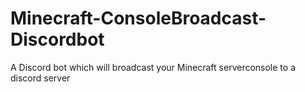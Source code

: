 # Minecraft-ConsoleBroadcast-Discordbot
A Discord bot which will broadcast your Minecraft serverconsole to a discord server
